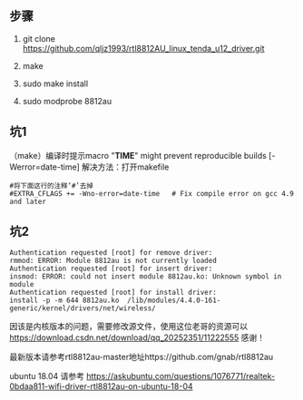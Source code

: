 ﻿## 步骤
1. git clone https://github.com/qljz1993/rtl8812AU_linux_tenda_u12_driver.git

2. make

3. sudo make install

4. sudo modprobe 8812au

## 坑1
（make）编译时提示macro "__TIME__" might prevent reproducible builds [-Werror=date-time]
解决方法：打开makefile
```
#将下面这行的注释‘#’去掉
#EXTRA_CFLAGS += -Wno-error=date-time	# Fix compile error on gcc 4.9 and later
```

## 坑2
```
Authentication requested [root] for remove driver:
rmmod: ERROR: Module 8812au is not currently loaded
Authentication requested [root] for insert driver:
insmod: ERROR: could not insert module 8812au.ko: Unknown symbol in module
Authentication requested [root] for install driver:
install -p -m 644 8812au.ko  /lib/modules/4.4.0-161-generic/kernel/drivers/net/wireless/

```
因该是内核版本的问题，需要修改源文件，使用这位老哥的资源可以
https://download.csdn.net/download/qq_20252351/11222555
感谢！

最新版本请参考rtl8812au-master地址https://github.com/gnab/rtl8812au

ubuntu 18.04 请参考 https://askubuntu.com/questions/1076771/realtek-0bdaa811-wifi-driver-rtl8812au-on-ubuntu-18-04

